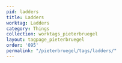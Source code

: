 ```yaml
---
pid: ladders
title: Ladders
worktag: Ladders
category: Things
collection: worktags_pieterbruegel
layout: tagpage_pieterbruegel
order: '095'
permalink: "/pieterbruegel/tags/ladders/"
---
```


